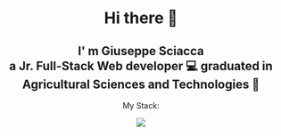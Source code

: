 <h1 align="center">Hi there 👋</h1>

<h2 align="center"> I' m Giuseppe Sciacca <br> a Jr. Full-Stack Web developer 💻 graduated in Agricultural Sciences and Technologies 🌱</h2>

<p align="center">My Stack:</p>
<p align="center">
  <a href="https://skillicons.dev">
    <img src="https://skillicons.dev/icons?i=html,css,bootstrap,sass,javascript,ts,react,vue,vite,mysql,postman,php,laravel,java,spring">
  </a>
</p>
